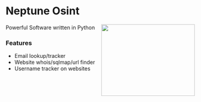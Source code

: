# Neptune Osint

<img src=""  width="249px" height="192px" align="right"></img>

Powerful Software written in Python

### Features
- Email lookup/tracker
- Website whois/sqlmap/url finder
- Username tracker on websites
